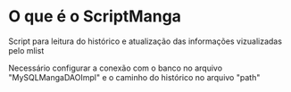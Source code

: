 # O que é o ScriptManga
Script para leitura do histórico e atualização das informações vizualizadas pelo mlist

Necessário configurar a conexão com o banco no arquivo "MySQLMangaDAOImpl" e o caminho do histórico no arquivo "path"
